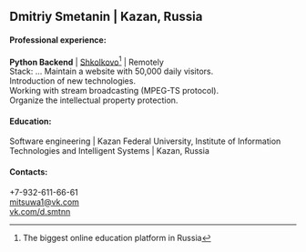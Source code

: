 Dmitriy Smetanin  | Kazan, Russia 
-

#### Professional experience:
<div>

**Python Backend**      |     <a href="https://2.shkolkovo.online/">Shkolkovo[^1]</a>     |     Remotely    <br>
Stack:      ...
Maintain a website with 50,000 daily visitors.  <br>
Introduction of new technologies.   <br>
Working with stream broadcasting (MPEG-TS protocol).  <br>
Organize the intellectual property protection.


</div>


#### Education:
<div>
<div align="left">Software engineering | Kazan Federal University, Institute of Information Technologies and Intelligent Systems | Kazan, Russia</div>
</div>

#### Contacts:
<div>
+7-932-611-66-61  <br>
<a href="mailto:mitsuwa1@vk.com">mitsuwa1@vk.com</a>  <br>
<a href="https://vk.com/d.smtnn">vk.com/d.smtnn</a>
</div>
      
[^1]: The biggest online education platform in Russia 
